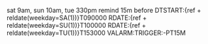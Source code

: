 sat 9am, sun 10am, tue 330pm remind 15m before
DTSTART:{ref + reldate(weekday=SA(1))}T090000
RDATE:{ref + reldate(weekday=SU(1))}T100000
RDATE:{ref + reldate(weekday=TU(1))}T153000
VALARM:TRIGGER:-PT15M